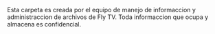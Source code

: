 Esta carpeta es creada por el equipo de manejo de informaccion y administraccion de archivos de Fly TV. Toda informaccion que ocupa y almacena es confidencial.

